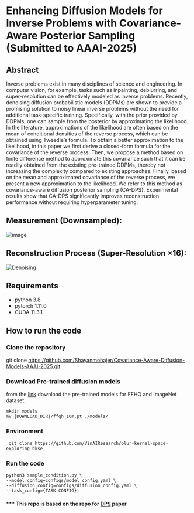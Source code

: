 # Enhancing Diffusion Models for Inverse Problems with Covariance-Aware Posterior Sampling (Submitted to AAAI-2025)

## Abstract 
Inverse problems exist in many disciplines of  science and engineering. In computer vision, for example,  tasks such as inpainting, deblurring, and super-resolution can be effectively modeled as inverse problems. Recently, denoising diffusion probabilistic models (DDPMs) are shown to provide a promising solution to noisy linear inverse problems without the need for additional task-specific training. Specifically, with the prior provided by DDPMs, one can sample from the posterior by approximating the likelihood. In the literature, approximations of the likelihood are often based on the mean of conditional densities of the reverse process, which can be obtained using Tweedie’s formula. To obtain a better approximation to the likelihood, in this paper we first derive a closed-form formula for the covariance of the reverse process. Then, we propose a method based on finite difference method to approximate this covariance such that it can be readily obtained from the existing pre-trained DDPMs, thereby not increasing the complexity compared to existing approaches. Finally, based on the mean and approximated covariance of the reverse process, we present a new approximation to the likelihood. We refer to this method as covariance-aware diffusion posterior sampling (CA-DPS). Experimental results show that CA-DPS significantly improves reconstruction performance without requiring hyperparameter tuning.

## Measurement (Downsampled):

![image](https://github.com/user-attachments/assets/daf4b664-f0de-4e5f-b0a8-c696ef97e4e0)


## Reconstruction Process (Super-Resolution $\times 16$): 

![Denoising](https://github.com/user-attachments/assets/45ddf8d8-fded-4d79-827b-ee3fb5727d84)



## Requirements
- python 3.8
- pytorch 1.11.0
- CUDA 11.3.1

## How to run the code
### Clone the repository
git clone https://github.com/Shayanmohajer/Covariance-Aware-Diffusion-Models-AAAI-2025.git

### Download Pre-trained diffusion models
from the [link](https://drive.google.com/drive/folders/1jElnRoFv7b31fG0v6pTSQkelbSX3xGZh) download the pre-trained models for  FFHQ and ImageNet dataset.
```
mkdir models
mv {DOWNLOAD_DIR}/ffqh_10m.pt ./models/
```
### Environment
``` git clone https://github.com/VinAIResearch/blur-kernel-space-exploring bkse``` 

### Run the code
```
python3 sample_condition.py \
--model_config=configs/model_config.yaml \
--diffusion_config=configs/diffusion_config.yaml \
--task_config={TASK-CONFIG};
```

#### *** This repo is based on the repo for [DPS](https://github.com/DPS2022/diffusion-posterior-sampling?tab=readme-ov-file) paper 
